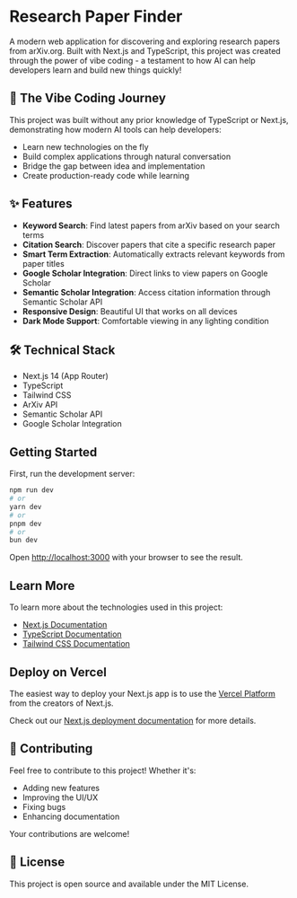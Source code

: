 # Research Paper Finder

A modern web application for discovering and exploring research papers from arXiv.org. Built with Next.js and TypeScript, this project was created through the power of vibe coding - a testament to how AI can help developers learn and build new things quickly!

## 🚀 The Vibe Coding Journey

This project was built without any prior knowledge of TypeScript or Next.js, demonstrating how modern AI tools can help developers:
- Learn new technologies on the fly
- Build complex applications through natural conversation
- Bridge the gap between idea and implementation
- Create production-ready code while learning

## ✨ Features

- **Keyword Search**: Find latest papers from arXiv based on your search terms
- **Citation Search**: Discover papers that cite a specific research paper
- **Smart Term Extraction**: Automatically extracts relevant keywords from paper titles
- **Google Scholar Integration**: Direct links to view papers on Google Scholar
- **Semantic Scholar Integration**: Access citation information through Semantic Scholar API
- **Responsive Design**: Beautiful UI that works on all devices
- **Dark Mode Support**: Comfortable viewing in any lighting condition

## 🛠️ Technical Stack

- Next.js 14 (App Router)
- TypeScript
- Tailwind CSS
- ArXiv API
- Semantic Scholar API
- Google Scholar Integration

## Getting Started

First, run the development server:

```bash
npm run dev
# or
yarn dev
# or
pnpm dev
# or
bun dev
```

Open [http://localhost:3000](http://localhost:3000) with your browser to see the result.

## Learn More

To learn more about the technologies used in this project:

- [Next.js Documentation](https://nextjs.org/docs)
- [TypeScript Documentation](https://www.typescriptlang.org/docs/)
- [Tailwind CSS Documentation](https://tailwindcss.com/docs)

## Deploy on Vercel

The easiest way to deploy your Next.js app is to use the [Vercel Platform](https://vercel.com/new?utm_medium=default-template&filter=next.js&utm_source=create-next-app&utm_campaign=create-next-app-readme) from the creators of Next.js.

Check out our [Next.js deployment documentation](https://nextjs.org/docs/app/building-your-application/deploying) for more details.

## 🤝 Contributing

Feel free to contribute to this project! Whether it's:
- Adding new features
- Improving the UI/UX
- Fixing bugs
- Enhancing documentation

Your contributions are welcome!

## 📝 License

This project is open source and available under the MIT License.

